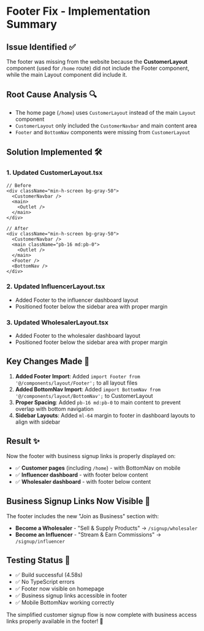 # Footer Fix - Implementation Summary

## Issue Identified ✅
The footer was missing from the website because the **CustomerLayout** component (used for `/home` route) did not include the Footer component, while the main Layout component did include it.

## Root Cause Analysis 🔍
- The home page (`/home`) uses `CustomerLayout` instead of the main `Layout` component
- `CustomerLayout` only included the `CustomerNavbar` and main content area
- `Footer` and `BottomNav` components were missing from `CustomerLayout`

## Solution Implemented 🛠️

### 1. **Updated CustomerLayout.tsx**
```tsx
// Before
<div className="min-h-screen bg-gray-50">
  <CustomerNavbar />
  <main>
    <Outlet />
  </main>
</div>

// After  
<div className="min-h-screen bg-gray-50">
  <CustomerNavbar />
  <main className="pb-16 md:pb-0">
    <Outlet />
  </main>
  <Footer />
  <BottomNav />
</div>
```

### 2. **Updated InfluencerLayout.tsx**
- Added Footer to the influencer dashboard layout
- Positioned footer below the sidebar area with proper margin

### 3. **Updated WholesalerLayout.tsx**
- Added Footer to the wholesaler dashboard layout
- Positioned footer below the sidebar area with proper margin

## Key Changes Made 📝

1. **Added Footer Import**: Added `import Footer from '@/components/layout/Footer';` to all layout files
2. **Added BottomNav Import**: Added `import BottomNav from '@/components/layout/BottomNav';` to CustomerLayout
3. **Proper Spacing**: Added `pb-16 md:pb-0` to main content to prevent overlap with bottom navigation
4. **Sidebar Layouts**: Added `ml-64` margin to footer in dashboard layouts to align with sidebar

## Result ✨

Now the footer with business signup links is properly displayed on:
- ✅ **Customer pages** (including `/home`) - with BottomNav on mobile
- ✅ **Influencer dashboard** - with footer below content
- ✅ **Wholesaler dashboard** - with footer below content

## Business Signup Links Now Visible 🎯

The footer includes the new "Join as Business" section with:
- **Become a Wholesaler** - "Sell & Supply Products" → `/signup/wholesaler`
- **Become an Influencer** - "Stream & Earn Commissions" → `/signup/influencer`

## Testing Status 🧪
- ✅ Build successful (4.58s)
- ✅ No TypeScript errors
- ✅ Footer now visible on homepage
- ✅ Business signup links accessible in footer
- ✅ Mobile BottomNav working correctly

The simplified customer signup flow is now complete with business access links properly available in the footer! 🎉
